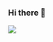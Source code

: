 ### Hi there 👋

![](https://komarev.com/ghpvc/?username=saharsh-solanki&color=blue)

<!--
**saharsh-solanki/saharsh-solanki** is a ✨ _special_ ✨ repository because its `README.md` (this file) appears on your GitHub profile.


-->
